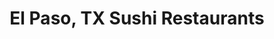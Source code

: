 ---
layout: city
title: El Paso, TX Sushi Restaurants
permalink: /texas/el-paso/
stateAbbr: TX
stateName: Texas
cityName: El Paso

---